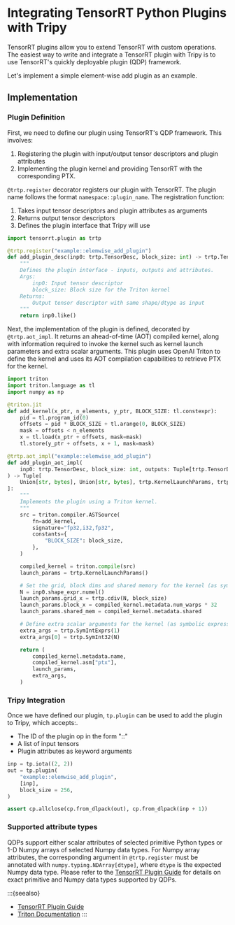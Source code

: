 # Integrating TensorRT Python Plugins with Tripy

TensorRT plugins allow you to extend TensorRT with custom operations. The easiest way to write and integrate a TensorRT plugin with Tripy is to use TensorRT's quickly deployable plugin (QDP) framework.

Let's implement a simple element-wise add plugin as an example.

## Implementation

### Plugin Definition

First, we need to define our plugin using TensorRT's QDP framework. This involves:
1. Registering the plugin with input/output tensor descriptors and plugin attributes
2. Implementing the plugin kernel and providing TensorRT with the corresponding PTX.

`@trtp.register` decorator registers our plugin with TensorRT. The plugin name follows the format 
`namespace::plugin_name`. The registration function:

1. Takes input tensor descriptors and plugin attributes as arguments
2. Returns output tensor descriptors
3. Defines the plugin interface that Tripy will use

```py
import tensorrt.plugin as trtp

@trtp.register("example::elemwise_add_plugin")
def add_plugin_desc(inp0: trtp.TensorDesc, block_size: int) -> trtp.TensorDesc:
    """
    Defines the plugin interface - inputs, outputs and attributes.
    Args:
        inp0: Input tensor descriptor
        block_size: Block size for the Triton kernel
    Returns:
        Output tensor descriptor with same shape/dtype as input
    """
    return inp0.like()
```

Next, the implementation of the plugin is defined, decorated by `@trtp.aot_impl`. It returns an ahead-of-time (AOT) compiled kernel, along with information required to invoke the kernel such as kernel launch parameters and extra scalar arguments. This plugin uses OpenAI Triton to define the kernel and uses its AOT compilation capabilities to retrieve PTX for the kernel.

```py
import triton
import triton.language as tl
import numpy as np

@triton.jit
def add_kernel(x_ptr, n_elements, y_ptr, BLOCK_SIZE: tl.constexpr):
    pid = tl.program_id(0)
    offsets = pid * BLOCK_SIZE + tl.arange(0, BLOCK_SIZE)
    mask = offsets < n_elements
    x = tl.load(x_ptr + offsets, mask=mask)
    tl.store(y_ptr + offsets, x + 1, mask=mask)

@trtp.aot_impl("example::elemwise_add_plugin")
def add_plugin_aot_impl(
    inp0: trtp.TensorDesc, block_size: int, outputs: Tuple[trtp.TensorDesc], tactic: int
) -> Tuple[
    Union[str, bytes], Union[str, bytes], trtp.KernelLaunchParams, trtp.SymExprs
]:
    """
    Implements the plugin using a Triton kernel.
    """
    src = triton.compiler.ASTSource(
        fn=add_kernel,
        signature="fp32,i32,fp32",
        constants={
            "BLOCK_SIZE": block_size,
        },
    )

    compiled_kernel = triton.compile(src)
    launch_params = trtp.KernelLaunchParams()

    # Set the grid, block dims and shared memory for the kernel (as symbolic expressions)
    N = inp0.shape_expr.numel()
    launch_params.grid_x = trtp.cdiv(N, block_size)
    launch_params.block_x = compiled_kernel.metadata.num_warps * 32
    launch_params.shared_mem = compiled_kernel.metadata.shared

    # Define extra scalar arguments for the kernel (as symbolic expressions)
    extra_args = trtp.SymIntExprs(1)
    extra_args[0] = trtp.SymInt32(N)

    return (
        compiled_kernel.metadata.name,
        compiled_kernel.asm["ptx"],
        launch_params,
        extra_args,
    )
```

### Tripy Integration

Once we have defined our plugin, `tp.plugin` can be used to add the plugin to Tripy, which accepts:.
- The ID of the plugin op in the form "<namespace>::<name>"
- A list of input tensors
- Plugin attributes as keyword arguments

```py
inp = tp.iota((2, 2))
out = tp.plugin(
    "example::elemwise_add_plugin",
    [inp],  
    block_size = 256,
)

assert cp.allclose(cp.from_dlpack(out), cp.from_dlpack(inp + 1))
```

### Supported attribute types

QDPs support either scalar attributes of selected primitive Python types or 1-D Numpy arrays of selected Numpy data types. For Numpy array attributes, the corresponding argument in `@trtp.register` must be annotated with `numpy.typing.NDArray[dtype]`, where `dtype` is the expected Numpy data type. Please refer to the [TensorRT Plugin Guide](https://docs.nvidia.com/deeplearning/tensorrt/api/python_api/pluginGuide.html) for details on exact primitive and Numpy data types supported by QDPs.

:::{seealso}
- [TensorRT Plugin Guide](https://docs.nvidia.com/deeplearning/tensorrt/api/python_api/pluginGuide.html)
- [Triton Documentation](https://triton-lang.org/main/index.html)
:::